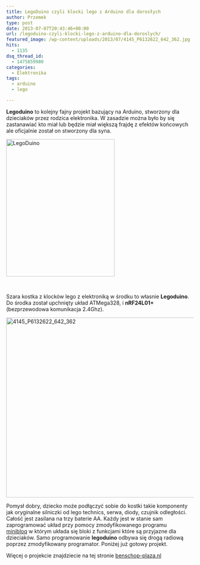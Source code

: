 ```yaml
---
title: LegoDuino czyli klocki lego z Arduino dla dorosłych
author: Przemek
type: post
date: 2013-07-07T20:43:46+00:00
url: /legoduino-czyli-klocki-lego-z-arduino-dla-doroslych/
featured_image: /wp-content/uploads/2013/07/4145_P6132622_642_362.jpg
hits:
  - 1135
dsq_thread_id:
  - 1475859980
categories:
  - Elektronika
tags:
  - arduino
  - lego

---
```

**Legoduino** to kolejny fajny projekt bazujący na Arduino, stworzony dla dzieciaków przez rodzica elektronika. W zasadzie można było by się zastanawiać kto miał lub będzie miał większą frajdę z efektów końcowych ale oficjalnie został on stworzony dla syna.

[<img class="aligncenter size-full wp-image-4011" alt="LegoDuino" src="http://techfreak.pl/wp-content/uploads/2013/07/LegoDuino.jpg" width="291" height="368" />][1]

&nbsp;

Szara kostka z klocków lego z elektroniką w środku to własnie **Legoduino**. Do środka został upchnięty układ ATMega328, i **nRF24L01+** (bezprzewodowa komunikacja 2.4Ghz).

<!--more-->

[<img class="aligncenter size-full wp-image-4020" alt="4145_P6132622_642_362" src="http://techfreak.pl/wp-content/uploads/2013/07/4145_P6132622_642_362.jpg" width="642" height="482" />][2]

Pomysł dobry, dziecko może podłączyć sobie do kostki takie komponenty jak oryginalne silniczki od lego technics, serwa, diody, czujnik odległości. Całość jest zasilana na trzy baterie AA. Każdy jest w stanie sam zaprogramować układ przy pomocy zmodyfikowanego programu <a href="http://en.wikipedia.org/wiki/Minibloq" target="_blank">minibloq</a> w którym układa się bloki z funkcjami które są przyjazne dla dzieciaków. Samo programowanie **legoduino** odbywa się drogą radiową poprzez zmodyfikowany programator. Poniżej już gotowy projekt.



Więcej o projekcie znajdziecie na tej stronie [benschop-plaza.nl][3]

 [1]: http://techfreak.pl/wp-content/uploads/2013/07/LegoDuino.jpg
 [2]: http://techfreak.pl/wp-content/uploads/2013/07/4145_P6132622_642_362.jpg
 [3]: http://www.benschop-plaza.nl/wiki/doku.php?id=public:legoduino